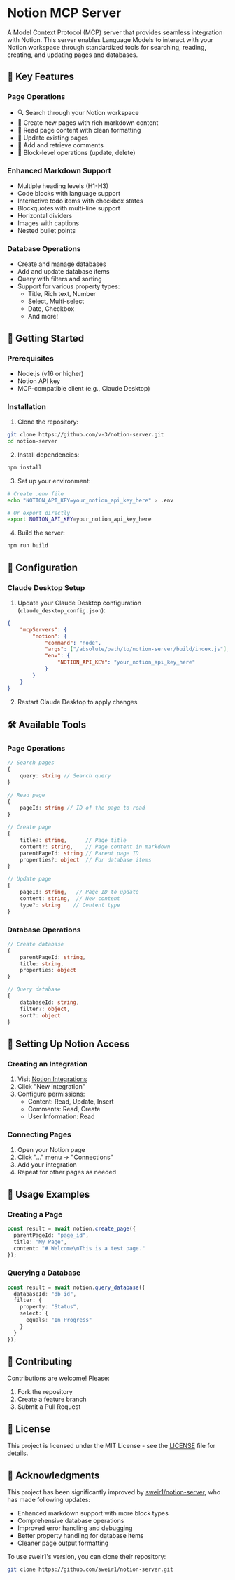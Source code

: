 # Notion MCP Server

A Model Context Protocol (MCP) server that provides seamless integration with Notion. This server enables Language Models to interact with your Notion workspace through standardized tools for searching, reading, creating, and updating pages and databases.

## 🌟 Key Features

### Page Operations
- 🔍 Search through your Notion workspace
- 📝 Create new pages with rich markdown content
- 📖 Read page content with clean formatting
- 🔄 Update existing pages
- 💬 Add and retrieve comments
- 🧱 Block-level operations (update, delete)

### Enhanced Markdown Support
- Multiple heading levels (H1-H3)
- Code blocks with language support
- Interactive todo items with checkbox states
- Blockquotes with multi-line support
- Horizontal dividers
- Images with captions
- Nested bullet points

### Database Operations
- Create and manage databases
- Add and update database items
- Query with filters and sorting
- Support for various property types:
  - Title, Rich text, Number
  - Select, Multi-select
  - Date, Checkbox
  - And more!

## 🚀 Getting Started

### Prerequisites
- Node.js (v16 or higher)
- Notion API key
- MCP-compatible client (e.g., Claude Desktop)

### Installation

1. Clone the repository:
```bash
git clone https://github.com/v-3/notion-server.git
cd notion-server
```

2. Install dependencies:
```bash
npm install
```

3. Set up your environment:
```bash
# Create .env file
echo "NOTION_API_KEY=your_notion_api_key_here" > .env

# Or export directly
export NOTION_API_KEY=your_notion_api_key_here
```

4. Build the server:
```bash
npm run build
```

## 🔧 Configuration

### Claude Desktop Setup

1. Update your Claude Desktop configuration (`claude_desktop_config.json`):
```json
{
    "mcpServers": {
        "notion": {
            "command": "node",
            "args": ["/absolute/path/to/notion-server/build/index.js"],
            "env": {
                "NOTION_API_KEY": "your_notion_api_key_here"
            }
        }
    }
}
```

2. Restart Claude Desktop to apply changes

## 🛠️ Available Tools

### Page Operations
```typescript
// Search pages
{
    query: string // Search query
}

// Read page
{
    pageId: string // ID of the page to read
}

// Create page
{
    title?: string,      // Page title
    content?: string,    // Page content in markdown
    parentPageId: string // Parent page ID
    properties?: object  // For database items
}

// Update page
{
    pageId: string,   // Page ID to update
    content: string,  // New content
    type?: string    // Content type
}
```

### Database Operations
```typescript
// Create database
{
    parentPageId: string,
    title: string,
    properties: object
}

// Query database
{
    databaseId: string,
    filter?: object,
    sort?: object
}
```

## 🔐 Setting Up Notion Access

### Creating an Integration
1. Visit [Notion Integrations](https://www.notion.so/my-integrations)
2. Click "New integration"
3. Configure permissions:
   - Content: Read, Update, Insert
   - Comments: Read, Create
   - User Information: Read

### Connecting Pages
1. Open your Notion page
2. Click "..." menu → "Connections"
3. Add your integration
4. Repeat for other pages as needed

## 📝 Usage Examples

### Creating a Page
```typescript
const result = await notion.create_page({
  parentPageId: "page_id",
  title: "My Page",
  content: "# Welcome\nThis is a test page."
});
```

### Querying a Database
```typescript
const result = await notion.query_database({
  databaseId: "db_id",
  filter: {
    property: "Status",
    select: {
      equals: "In Progress"
    }
  }
});
```

## 🤝 Contributing

Contributions are welcome! Please:
1. Fork the repository
2. Create a feature branch
3. Submit a Pull Request

## 📜 License

This project is licensed under the MIT License - see the [LICENSE](LICENSE) file for details.

## 🙏 Acknowledgments

This project has been significantly improved by [sweir1/notion-server](https://github.com/sweir1/notion-server), who has made following updates:
- Enhanced markdown support with more block types
- Comprehensive database operations
- Improved error handling and debugging
- Better property handling for database items
- Cleaner page output formatting

To use sweir1's version, you can clone their repository:
```bash
git clone https://github.com/sweir1/notion-server.git
```